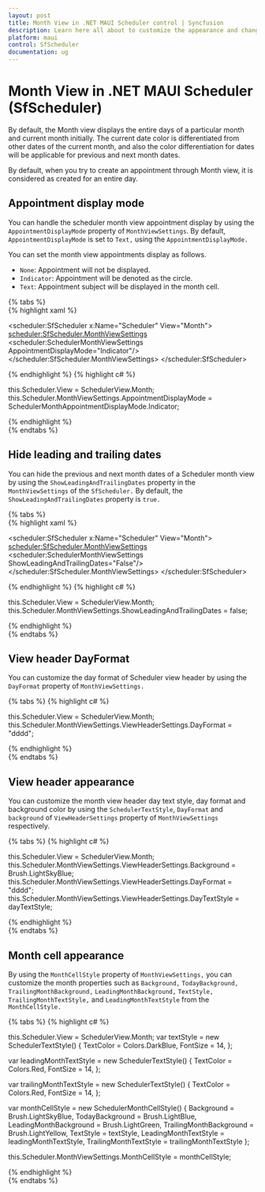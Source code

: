 ```yaml
---
layout: post
title: Month View in .NET MAUI Scheduler control | Syncfusion
description: Learn here all about to customize the appearance and change the date format for month view in Syncfusion .NET MAUI Scheduler (SfScheduler) control and more.
platform: maui
control: SfScheduler
documentation: ug
---
```


# Month View in .NET MAUI Scheduler (SfScheduler)

By default, the Month view displays the entire days of a particular month and current month initially. The current date color is differentiated from other dates of the current month, and also the color differentiation for dates will be applicable for previous and next month dates.

By default, when you try to create an appointment through Month view, it is considered as created for an entire day.

## Appointment display mode

You can handle the scheduler month view appointment display by using the `AppointmentDisplayMode` property of `MonthViewSettings`. By default, `AppointmentDisplayMode` is set to `Text,` using the `AppointmentDisplayMode.` 

You can set the month view appointments display as follows.

* `None`:  Appointment will not be displayed.
* `Indicator`:  Appointment will be denoted as the circle.
* `Text`:  Appointment subject will be displayed in the month cell.

{% tabs %}  
{% highlight xaml %}

<scheduler:SfScheduler x:Name="Scheduler" 
                       View="Month">
    <scheduler:SfScheduler.MonthViewSettings>
        <scheduler:SchedulerMonthViewSettings  
            AppointmentDisplayMode="Indicator"/>
    </scheduler:SfScheduler.MonthViewSettings>
</scheduler:SfScheduler>

{% endhighlight %}
{% highlight c# %}

this.Scheduler.View = SchedulerView.Month;
this.Scheduler.MonthViewSettings.AppointmentDisplayMode = SchedulerMonthAppointmentDisplayMode.Indicator;

{% endhighlight %}  
{% endtabs %}

## Hide leading and trailing dates

You can hide the previous and next month dates of a Scheduler month view by using the `ShowLeadingAndTrailingDates` property in the `MonthViewSettings` of the `SfScheduler.` By default, the `ShowLeadingAndTrailingDates` property is `true.`

{% tabs %}  
{% highlight xaml %}

<scheduler:SfScheduler x:Name="Scheduler" 
                       View="Month">
    <scheduler:SfScheduler.MonthViewSettings>
        <scheduler:SchedulerMonthViewSettings  
            ShowLeadingAndTrailingDates="False"/>
    </scheduler:SfScheduler.MonthViewSettings>
</scheduler:SfScheduler>

{% endhighlight %}
{% highlight c# %}

this.Scheduler.View = SchedulerView.Month;
this.Scheduler.MonthViewSettings.ShowLeadingAndTrailingDates = false;

{% endhighlight %}  
{% endtabs %}

## View header DayFormat

You can customize the day format of Scheduler view header by using the `DayFormat` property of `MonthViewSettings.`

{% tabs %}
{% highlight c# %}

this.Scheduler.View = SchedulerView.Month;
this.Scheduler.MonthViewSettings.ViewHeaderSettings.DayFormat = "dddd";

{% endhighlight %}  
{% endtabs %}

## View header appearance

You can customize the month view header day text style, day format and background color by using the `SchedulerTextStyle`, `DayFormat` and `background` of `ViewHeaderSettings` property of `MonthViewSettings` respectively.

{% tabs %}
{% highlight c# %}

this.Scheduler.View = SchedulerView.Month;
this.Scheduler.MonthViewSettings.ViewHeaderSettings.Background = Brush.LightSkyBlue;
this.Scheduler.MonthViewSettings.ViewHeaderSettings.DayFormat = "dddd";
this.Scheduler.MonthViewSettings.ViewHeaderSettings.DayTextStyle = dayTextStyle;

{% endhighlight %}  
{% endtabs %}

## Month cell appearance

By using the `MonthCellStyle` property of `MonthViewSettings,` you can customize the month properties such as `Background,` `TodayBackground,` `TrailingMonthBackground,` `LeadingMonthBackground,` `TextStyle,` `TrailingMonthTextStyle,` and `LeadingMonthTextStyle` from the `MonthCellStyle.`

{% tabs %}
{% highlight c# %}

this.Scheduler.View = SchedulerView.Month;
var textStyle = new SchedulerTextStyle()
{
    TextColor = Colors.DarkBlue,
    FontSize = 14,
};

var leadingMonthTextStyle = new SchedulerTextStyle()
{
    TextColor = Colors.Red,
    FontSize = 14,
};
            
var trailingMonthTextStyle = new SchedulerTextStyle()
{
    TextColor = Colors.Red,
    FontSize = 14,
};

var monthCellStyle = new SchedulerMonthCellStyle()
{
    Background = Brush.LightSkyBlue,
    TodayBackground = Brush.LightBlue,
    LeadingMonthBackground = Brush.LightGreen,
    TrailingMonthBackground = Brush.LightYellow,
    TextStyle = textStyle,
    LeadingMonthTextStyle = leadingMonthTextStyle,
    TrailingMonthTextStyle = trailingMonthTextStyle
};

this.Scheduler.MonthViewSettings.MonthCellStyle = monthCellStyle;

{% endhighlight %}  
{% endtabs %}